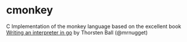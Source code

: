 # cmonkey
C Implementation of the monkey language based on the excellent book [Writing an interpreter in go](https://interpreterbook.com/) by Thorsten Ball (@mrnugget)
